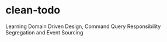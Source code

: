 # clean-todo
Learning Domain Driven Design, Command Query Responsibility Segregation and Event Sourcing
